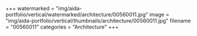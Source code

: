 +++
watermarked = "img/aida-portfolio/vertical/watermarked/architecture/00560011.jpg"
image = "img/aida-portfolio/vertical/thumbnails/architecture/00560011.jpg"
filename = "00560011"
categories = "Architecture"
+++
